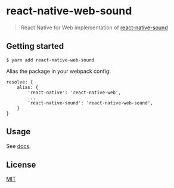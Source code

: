 # react-native-web-sound

> React Native for Web implementation of [react-native-sound](https://github.com/zmxv/react-native-sound)

## Getting started

`$ yarn add react-native-web-sound`

Alias the package in your webpack config:

```
resolve: {
    alias: {
        'react-native': 'react-native-web',
        ...
        'react-native-sound': 'react-native-web-sound',
    }
}
```

## Usage

See [docs](https://github.com/zmxv/react-native-sound#basic-usage).

## License

[MIT](LICENSE.md)
